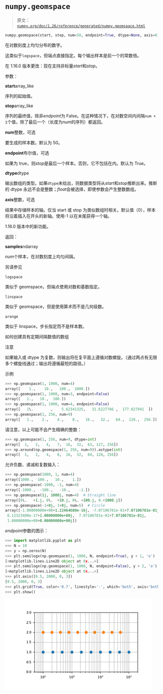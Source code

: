 # `numpy.geomspace`

> 原文：[`numpy.org/doc/1.26/reference/generated/numpy.geomspace.html`](https://numpy.org/doc/1.26/reference/generated/numpy.geomspace.html)

```py
numpy.geomspace(start, stop, num=50, endpoint=True, dtype=None, axis=0)
```

在对数刻度上均匀分布的数字。

这类似于`logspace`，但端点直接指定。每个输出样本是前一个的常数倍。

在 1.16.0 版本更改：现在支持非标量*start*和*stop*。

参数：

**start**array_like

序列的起始值。

**stop**array_like

序列的最终值，除非*endpoint*为 False。在这种情况下，在对数空间内间隔`num + 1`个值，除了最后一个（长度为*num*的序列）都返回。

**num**整数，可选

要生成的样本数。默认为 50。

**endpoint**布尔值，可选

如果为 true，则*stop*是最后一个样本。否则，它不包括在内。默认为 True。

**dtype**dtype

输出数组的类型。如果`dtype`未给出，则数据类型将从*start*和*stop*推断出来。推断的 dtype 永远不会是整数；*float*会被选择，即使参数会产生整数数组。

**axis**整数，可选

结果中存储样本的轴。仅当 start 或 stop 为类似数组时相关。默认值（0），样本将沿着插入在开头的新轴。使用-1 以在末尾获得一个轴。

1.16.0 版本中的新功能。

返回：

**samples**ndarray

*num*个样本，在对数刻度上均匀间隔。

另请参见

`logspace`

类似于 geomspace，但端点使用对数和基数指定。

`linspace`

类似于 geomspace，但是使用算术而不是几何级数。

`arange`

类似于 linspace，步长指定而不是样本数。

如何创建具有定期间隔数值的数组

注意

如果输入或 dtype 为复数，则输出将在复平面上遵循对数螺旋。（通过两点有无限多个螺旋线通过；输出将遵循最短的路径。）

示例

```py
>>> np.geomspace(1, 1000, num=4)
array([    1.,    10.,   100.,  1000.])
>>> np.geomspace(1, 1000, num=3, endpoint=False)
array([   1.,   10.,  100.])
>>> np.geomspace(1, 1000, num=4, endpoint=False)
array([   1\.        ,    5.62341325,   31.6227766 ,  177.827941  ])
>>> np.geomspace(1, 256, num=9)
array([   1.,    2.,    4.,    8.,   16.,   32.,   64.,  128.,  256.]) 
```

请注意，以上可能不会产生精确的整数：

```py
>>> np.geomspace(1, 256, num=9, dtype=int)
array([  1,   2,   4,   7,  16,  32,  63, 127, 256])
>>> np.around(np.geomspace(1, 256, num=9)).astype(int)
array([  1,   2,   4,   8,  16,  32,  64, 128, 256]) 
```

允许负数、递减和复数输入：

```py
>>> np.geomspace(1000, 1, num=4)
array([1000.,  100.,   10.,    1.])
>>> np.geomspace(-1000, -1, num=4)
array([-1000.,  -100.,   -10.,    -1.])
>>> np.geomspace(1j, 1000j, num=4)  # Straight line
array([0\.   +1.j, 0\.  +10.j, 0\. +100.j, 0.+1000.j])
>>> np.geomspace(-1+0j, 1+0j, num=5)  # Circle
array([-1.00000000e+00+1.22464680e-16j, -7.07106781e-01+7.07106781e-01j,
 6.12323400e-17+1.00000000e+00j,  7.07106781e-01+7.07106781e-01j,
 1.00000000e+00+0.00000000e+00j]) 
```

*endpoint*参数的图示：

```py
>>> import matplotlib.pyplot as plt
>>> N = 10
>>> y = np.zeros(N)
>>> plt.semilogx(np.geomspace(1, 1000, N, endpoint=True), y + 1, 'o')
[<matplotlib.lines.Line2D object at 0x...>]
>>> plt.semilogx(np.geomspace(1, 1000, N, endpoint=False), y + 2, 'o')
[<matplotlib.lines.Line2D object at 0x...>]
>>> plt.axis([0.5, 2000, 0, 3])
[0.5, 2000, 0, 3]
>>> plt.grid(True, color='0.7', linestyle='-', which='both', axis='both')
>>> plt.show() 
```

![../../_images/numpy-geomspace-1.png](img/46b932ae8926429a748c7d1b3890a7b2.png)

